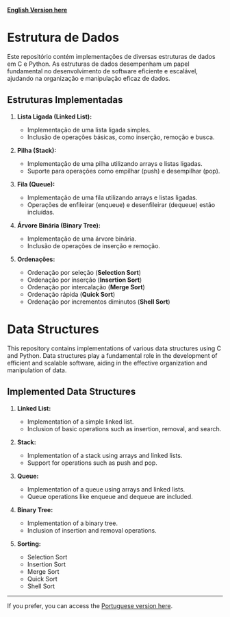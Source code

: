 
[**English Version here**](#a)

# Estrutura de Dados <br id=b>

Este repositório contém implementações de diversas estruturas de dados em C e Python. As estruturas de dados desempenham um papel fundamental no desenvolvimento de software eficiente e escalável, ajudando na organização e manipulação eficaz de dados.

## Estruturas Implementadas

1. **Lista Ligada (Linked List):**
   - Implementação de uma lista ligada simples.
   - Inclusão de operações básicas, como inserção, remoção e busca.

2. **Pilha (Stack):**
   - Implementação de uma pilha utilizando arrays e listas ligadas.
   - Suporte para operações como empilhar (push) e desempilhar (pop).

3. **Fila (Queue):**

   - Implementação de uma fila utilizando arrays e listas ligadas.
   - Operações de enfileirar (enqueue) e desenfileirar (dequeue) estão incluídas.

4. **Árvore Binária (Binary Tree):**

    - Implementação de uma árvore binária. 
    - Inclusão de operações de inserção e remoção.
  
5. **Ordenações:**
    - Ordenação por seleção (**Selection Sort**)
    - Ordenação por inserção (**Insertion Sort**)
    - Ordenação por intercalação (**Merge Sort**)
    - Ordenação rápida (**Quick Sort**)
    - Ordenação por incrementos diminutos (**Shell Sort**)
  



# Data Structures <br id=a>

This repository contains implementations of various data structures using C and Python. Data structures play a fundamental role in the development of efficient and scalable software, aiding in the effective organization and manipulation of data.

## Implemented Data Structures

1. **Linked List:**
   - Implementation of a simple linked list.
   - Inclusion of basic operations such as insertion, removal, and search.

2. **Stack:**
   - Implementation of a stack using arrays and linked lists.
   - Support for operations such as push and pop.

3. **Queue:**
   - Implementation of a queue using arrays and linked lists.
   - Queue operations like enqueue and dequeue are included.

4. **Binary Tree:**
   - Implementation of a binary tree.
   - Inclusion of insertion and removal operations.

5. **Sorting:**
   - Selection Sort
   - Insertion Sort
   - Merge Sort
   - Quick Sort
   - Shell Sort


---

If you prefer, you can access the [Portuguese version here](#b).

